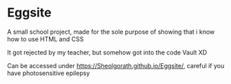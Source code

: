 # Eggsite
A small school project, made for the sole purpose of showing that i know how to use HTML and CSS

It got rejected by my teacher, but somehow got into the code Vault XD

Can be accessed under https://Sheolgorath.github.io/Eggsite/, careful if you have photosensitive epilepsy

